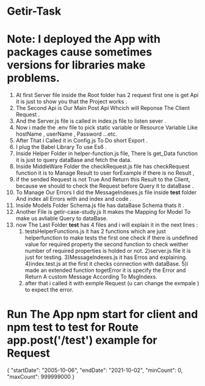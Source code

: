 ﻿
 # Getir-Task 
 # Note: I deployed the App with packages cause sometimes versions for libraries make problems.

1.  At first Server file inside the Root folder has 2 request first one is get Api it is just to show you that the Project works .
2.  The Second Api is Our Main Post Api Whcich will Reponse The Client Request .
3.  And the Server.js file is called in index.js file to listen sever .
4.  Now i made the .env file to pick static variable or Resource Variable Like hostName , userName , Password ...etc.
5.  After That i Called it in Config.js To Do short Export .
6.  I plug the Babel Library To use Es6 .
7.  Inside Helper Folder in helper-function.js file,  There Is get_Data function it is just to query dataBase and fetch the data.
8.  Inside MiddleWare Folder the checkRequest.js file has checkRequest function it is to Manage Result to user forExample if there is no Result , 
9.  if the sended Request is not True And Return this Result to the Client, because we should to check the Request before Query it to dataBase .
10. To Manage Our Errors I did the MessageIndexes.js file inside __test__ folder And index all Errors with and index and code .
11. Inside Models Folder Schema.js file has dataBase Schema thats it .
12. Another File is getir-case-study.js It makes the Mapping for Model To make us avliable Query to dataBase.
13. now The Last Folder __test__ has 4 files and i will explain it in the next lines :
    1) testsHelperFunctions.js it has 2 functions which are just helperfunction to make tests the first one check if there is undefined value for required property
    the second function to check weither number of required properties is holded or not.
    2)server.js file it is just for testing.
    3)MessageIndexes.js it has Erros and explaining.
    4)index.test.js at the first it checks connection with dataBase.
    5)i made an extended function togetError it is specify the Error and Return A custom Message According To MsgIndexs.
    6) after that i called it with exmple Request (u can change the exmpale ) to expect the error.
 
 
 
 # Run The App npm start for client and npm test to test for Route app.post('/test') example for Request 
 {
"startDate": "2005-10-06",
"endDate": "2021-10-02",
"minCount": 0,
"maxCount": 999999000
}
